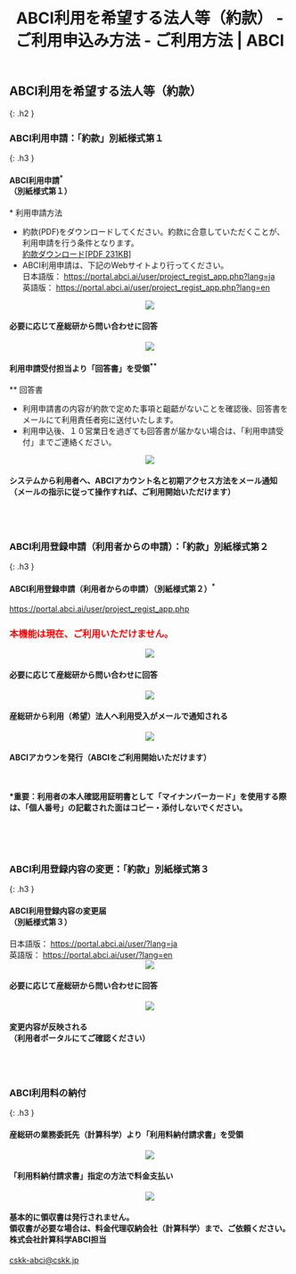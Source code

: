﻿---
layout: ja/how_to_use/custom
title: ABCI利用を希望する法人等（約款） - ご利用申込み方法 - ご利用方法 | ABCI
permalink: /ja/how_to_use/custom.html
---


## ABCI利用を希望する法人等（約款）
{: .h2 }


### ABCI利用申請：「約款」別紙様式第１
{: .h3 }

<div class="bubble">
<h4 class="h4">ABCI利用申請<sup>*</sup><br />（別紙様式第１）</h4>
<div style="text-align:left;">* 利用申請方法</div>
<ul class="number_ul">
<li class="number">約款(PDF)をダウンロードしてください。約款に合意していただくことが、利用申請を行う条件となります。<br /><a href="data/yakkan.pdf" target="_blank"><u>約款ダウンロード[PDF 231KB]</u></a></li>
<li class="number">
  ABCI利用申請は、下記のWebサイトより行ってください。<br />
  日本語版： <a href="https://portal.abci.ai/user/project_regist_app.php?lang=ja" target="_blank"><u>https://portal.abci.ai/user/project_regist_app.php?lang=ja</u></a><br />
  英語版： <a href="https://portal.abci.ai/user/project_regist_app.php?lang=en" target="_blank"><u>https://portal.abci.ai/user/project_regist_app.php?lang=en</u></a>
</li>
</ul>
</div>
<div align="center"><img src="../../img/how_to_use/d_arrow.gif" /></div>
<div class="bubble"> <h4 class="h4">必要に応じて産総研から問い合わせに回答</h4></div>
<div align="center"><img src="../../img/how_to_use/d_arrow.gif" /></div>
<div class="bubble">
<h4 class="h4">利用申請受付担当より「回答書」を受領<sup>**</sup></h4>
<div style="text-align:left;">** 回答書</div>
<ul class="number_ul">
<li class="number">利用申請書の内容が約款で定めた事項と齟齬がないことを確認後、回答書をメールにて利用責任者宛に送付いたします。</li>
<li class="number">利用申込後、１０営業日を過ぎても回答書が届かない場合は、「利用申請受付」までご連絡ください。</li>
</ul>

</div>
<div align="center"><img src="../../img/how_to_use/d_arrow.gif" /></div>
<div class="bubble">
<h4 class="h4">システムから利用者へ、ABCIアカウント名と初期アクセス方法をメール通知<br />（メールの指示に従って操作すれば、ご利用開始いただけます）</h4>
</div>
<br /><br />


### ABCI利用登録申請（利用者からの申請）：「約款」別紙様式第２
{: .h3 }

<div class="bubble">
<h4 class="h4">ABCI利用登録申請（利用者からの申請）（別紙様式第２）<sup>*</sup></h4>
<a href="https://portal.abci.ai/user/project_regist_app.php" target="_blank"><u>https://portal.abci.ai/user/project_regist_app.php</u></a><br />
<h3><span style="color:#F00">本機能は現在、ご利用いただけません。</span></h3>
</div>
<div align="center"><img src="../../img/how_to_use/d_arrow.gif" /></div>
<div class="bubble">
<h4 class="h4">必要に応じて産総研から問い合わせに回答</h4>
</div>
<div align="center"><img src="../../img/how_to_use/d_arrow.gif" /></div>

<div class="bubble">
<h4 class="h4">産総研から利用（希望）法人へ利用受入がメールで通知される</h4>
</div>
<div align="center"><img src="../../img/how_to_use/d_arrow.gif" /></div>

<div class="bubble">
<h4 class="h4">ABCIアカウンを発行（ABCIをご利用開始いただけます）</h4>

</div><br />

<strong>*重要：利用者の本人確認用証明書として「マイナンバーカード」を使用する際は、「個人番号」の記載された面はコピー・添付しないでください。</strong>

<br /><br /><br />


### ABCI利用登録内容の変更：「約款」別紙様式第３
{: .h3 }

<div class="bubble">
<h4 class="h4">ABCI利用登録内容の変更届<br />（別紙様式第３）</h4>
  日本語版： <a href="https://portal.abci.ai/user/?lang=ja" target="_blank"><u>https://portal.abci.ai/user/?lang=ja</u></a><br />
  英語版： <a href="https://portal.abci.ai/user/?lang=en" target="_blank"><u>https://portal.abci.ai/user/?lang=en</u></a><br />
</div>
<div align="center"><img src="../../img/how_to_use/d_arrow.gif" /></div>
<div class="bubble">
<h4 class="h4">必要に応じて産総研から問い合わせに回答</h4>
</div>
<div align="center"><img src="../../img/how_to_use/d_arrow.gif" /></div>

<div class="bubble">
<h4 class="h4">変更内容が反映される<br />（利用者ポータルにてご確認ください）</h4>
</div>
<br /><br />


### ABCI利用料の納付
{: .h3 }

<div class="bubble">
<h4 class="h4">産総研の業務委託先（計算科学）より「利用料納付請求書」を受領</h4>
</div>
<div align="center"><img src="../../img/how_to_use/d_arrow.gif" /></div>

<div class="bubble">
<h4 class="h4">「利用料納付請求書」指定の方法で料金支払い</h4>
</div>
<div align="center"><img src="../../img/how_to_use/d_arrow.gif" /></div>

<div class="bubble">
<h4 class="h4">基本的に領収書は発行されません。<br />領収書が必要な場合は、料金代理収納会社（計算科学）まで、ご依頼ください。<br />株式会社計算科学ABCI担当 </h4><a href="mailto:cskk-abci@cskk.jp" target="_blank"><u>cskk-abci@cskk.jp</u></a>
</div>


